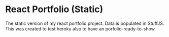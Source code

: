 # React Portfolio (Static)
The static version of my react portfolio project. Data is populated in StuffJS. This was created to test heroku also to have an porfolio-ready-to-show.